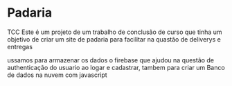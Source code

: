 # Padaria
TCC
 Este é um projeto de um trabalho de conclusão de curso que tinha um objetivo de criar um site de padaria para facilitar na quastão de deliverys e entregas
 
 ussamos para armazenar os dados o firebase que ajudou na questão de authenticação do usuario ao logar e cadastrar, tambem para criar um Banco de dados 
 na nuvem com javascript
